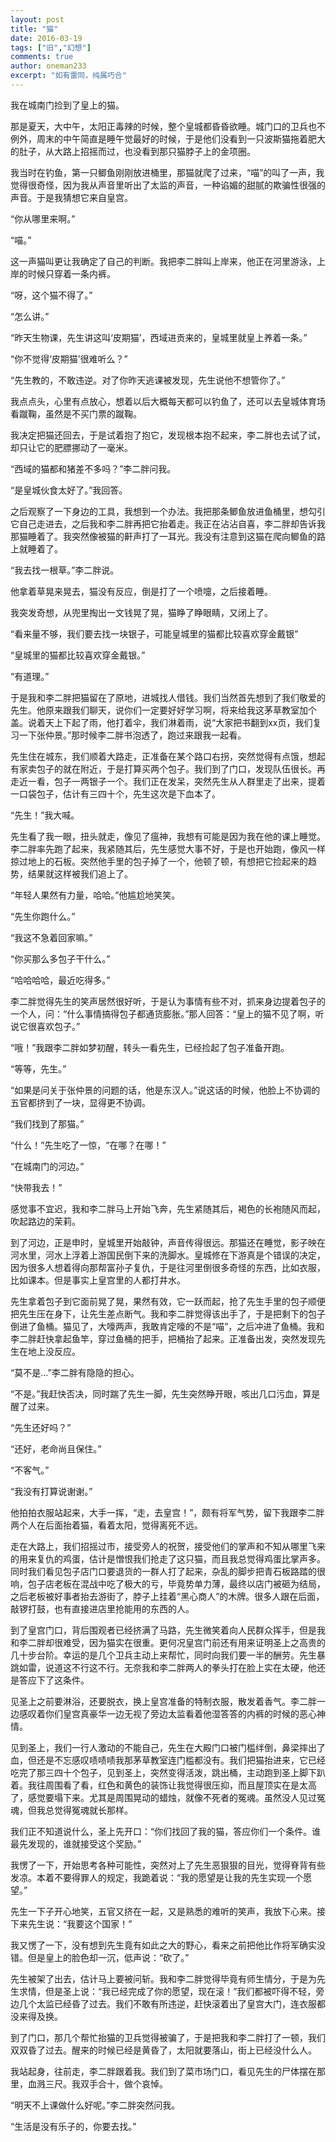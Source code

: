 ```yaml
---
layout: post
title: "猫"
date: 2016-03-19
tags: ["旧","幻想"]
comments: true
author: oneman233
excerpt: "如有雷同，纯属巧合"
---
```


我在城南门捡到了皇上的猫。

那是夏天，大中午，太阳正毒辣的时候，整个皇城都昏昏欲睡。城门口的卫兵也不例外，周末的中午简直是睡午觉最好的时候，于是他们没看到一只波斯猫拖着肥大的肚子，从大路上招摇而过，也没看到那只猫脖子上的金项圈。

我当时在钓鱼，第一只鲫鱼刚刚放进桶里，那猫就爬了过来，“喵”的叫了一声，我觉得很奇怪，因为我从声音里听出了太监的声音，一种谄媚的甜腻的欺骗性很强的声音。于是我猜想它来自皇宫。

“你从哪里来啊。”

“喵。”

这一声猫叫更让我确定了自己的判断。我把李二胖叫上岸来，他正在河里游泳，上岸的时候只穿着一条内裤。

“呀，这个猫不得了。”

“怎么讲。”

“昨天生物课，先生讲这叫‘皮期猫’，西域进贡来的，皇城里就皇上养着一条。”

“你不觉得‘皮期猫’很难听么？”

“先生教的，不敢违逆。对了你昨天逃课被发现，先生说他不想管你了。”

我点点头，心里有点放心，想着以后大概每天都可以钓鱼了，还可以去皇城体育场看蹴鞠，虽然是不买门票的蹴鞠。

我决定把猫还回去，于是试着抱了抱它，发现根本抱不起来，李二胖也去试了试，却只让它的肥膘挪动了一毫米。

“西域的猫都和猪差不多吗？”李二胖问我。

“是皇城伙食太好了。”我回答。

之后观察了一下身边的工具，我想到一个办法。我把那条鲫鱼放进鱼桶里，想勾引它自己走进去，之后我和李二胖再把它抬着走。我正在沾沾自喜，李二胖却告诉我那猫睡着了。我突然像被猫的鼾声打了一耳光。我没有注意到这猫在爬向鲫鱼的路上就睡着了。

“我去找一根草。”李二胖说。

他拿着草晃来晃去，猫没有反应，倒是打了一个喷嚏，之后接着睡。

我突发奇想，从兜里掏出一文钱晃了晃，猫睁了睁眼睛，又闭上了。

“看来量不够，我们要去找一块银子，可能皇城里的猫都比较喜欢穿金戴银”

“皇城里的猫都比较喜欢穿金戴银。”

“有道理。”

于是我和李二胖把猫留在了原地，进城找人借钱。我们当然首先想到了我们敬爱的先生。他原来跟我们聊天，说你们一定要好好学习啊，将来给我这茅草教室加个盖。说着天上下起了雨，他打着伞，我们淋着雨，说“大家把书翻到xx页，我们复习一下张仲景。”那时候李二胖书泡透了，跑过来跟我一起看。

先生住在城东，我们顺着大路走，正准备在某个路口右拐，突然觉得有点饿，想起有家卖包子的就在附近，于是打算买两个包子。我们到了门口，发现队伍很长。再走近一看，包子一两银子一个。我们正在发呆，突然先生从人群里走了出来，提着一口袋包子，估计有三四十个，先生这次是下血本了。

“先生！”我大喊。

先生看了我一眼，扭头就走，像见了瘟神，我想有可能是因为我在他的课上睡觉。李二胖率先跑了起来，我紧随其后，先生感觉大事不好，于是也开始跑，像风一样掠过地上的石板。突然他手里的包子掉了一个，他顿了顿，有想把它捡起来的趋势，结果就这样被我们追上了。

“年轻人果然有力量，哈哈。”他尴尬地笑笑。

“先生你跑什么。”

“我这不急着回家嘛。”

“你买那么多包子干什么。”

“哈哈哈哈，最近吃得多。”

李二胖觉得先生的笑声居然很好听，于是认为事情有些不对，抓来身边提着包子的一个人，问：“什么事情搞得包子都通货膨胀。”那人回答：“皇上的猫不见了啊，听说它很喜欢包子。”

“哦！”我跟李二胖如梦初醒，转头一看先生，已经捡起了包子准备开跑。

“等等，先生。”

“如果是问关于张仲景的问题的话，他是东汉人。”说这话的时候，他脸上不协调的五官都挤到了一块，显得更不协调。

“我们找到了那猫。”

“什么！”先生吃了一惊，“在哪？在哪！”

“在城南门的河边。”

“快带我去！”

感觉事不宜迟，我和李二胖马上开始飞奔，先生紧随其后，褐色的长袍随风而起，吹起路边的茉莉。

到了河边，正是申时，皇城里开始敲钟，声音传得很远。那猫还在睡觉，影子映在河水里，河水上浮着上游国民倒下来的洗脚水。皇城修在下游真是个错误的决定，因为很多人想着得向那帮富孙子复仇，于是往河里倒很多奇怪的东西，比如衣服，比如课本。但是事实上皇宫里的人都打井水。

先生拿着包子到它面前晃了晃，果然有效，它一跃而起，抢了先生手里的包子顺便把先生压在身下，让先生差点断气。我和李二胖觉得该出手了，于是把剩下的包子倒进了鱼桶。猫见了，大嚎两声，我敢肯定嚎的不是“喵”，之后冲进了鱼桶。我和李二胖赶快拿起鱼竿，穿过鱼桶的把手，把桶抬了起来。正准备出发，突然发现先生在地上没反应。

“莫不是...”李二胖有隐隐的担心。

“不是。”我赶快否决，同时踹了先生一脚，先生突然睁开眼，咳出几口污血，算是醒了过来。

“先生还好吗？”

“还好，老命尚且保住。”

“不客气。”

“我没有打算说谢谢。”

他拍拍衣服站起来，大手一挥，“走，去皇宫！”，颇有将军气势，留下我跟李二胖两个人在后面抬着猫，看着太阳，觉得离死不远。

走在大路上，我们招摇过市，接受旁人的祝贺，接受他们的掌声和不知从哪里飞来的用来复仇的鸡蛋，估计是憎恨我们抢走了这只猫，而且我总觉得鸡蛋比掌声多。同时我们看见包子店门口要退货的一群人打了起来，杂乱的脚步把青石板路踏的很响，包子店老板在混战中吃了极大的亏，毕竟势单力薄，最终以店门被砸为结局，之后老板被好事者抬去游街了，脖子上挂着“黑心商人”的木牌。很多人跟在后面，敲锣打鼓，也有直接进店里抢能用的东西的人。

到了皇宫门口，背后围观者已经挤满了马路，先生微笑着向人民群众挥手，但是我和李二胖却很难受，因为猫实在很重。更何况皇宫门前还有用来证明圣上之高贵的几十步台阶。幸运的是几个卫兵主动上来帮忙，同时向我们要一半的酬劳。先生暴跳如雷，说道这不行这不行。无奈我和李二胖两人的拳头打在脸上实在太硬，他还是答应下了这条件。

见圣上之前要淋浴，还要脱衣，换上皇宫准备的特制衣服，散发着香气。李二胖一边感叹着你们皇宫真豪华一边无视了旁边太监看着他湿答答的内裤的时候的恶心神情。

见到圣上，我们一行人激动的不能自己，先生在大殿门口被门槛绊倒，鼻梁摔出了血，但还是不忘感叹啧啧啧我那茅草教室连门槛都没有。我们把猫抬进来，它已经吃完了那三四十个包子，见到圣上，突然变得活泼，跳出桶，主动跑到圣上脚下趴着。我往周围看了看，红色和黄色的装饰让我觉得很压抑，而且屋顶实在是太高了，感觉要塌下来。尤其是周围晃动的蜡烛，就像不死者的冤魂。虽然没人见过冤魂，但我总觉得冤魂就长那样。

我们正不知道说什么，圣上先开口：“你们找回了我的猫，答应你们一个条件。谁最先发现的，谁就接受这个奖励。”

我愣了一下，开始思考各种可能性，突然对上了先生恶狠狠的目光，觉得脊背有些发凉。本着不要得罪人的规定，我跪着说：“我的愿望是让我的先生实现一个愿望。”

先生一下子开心地笑，五官又挤在一起，又是熟悉的难听的笑声，我放下心来。接下来先生说：“我要这个国家！”

我又愣了一下，没有想到先生竟有如此之大的野心，看来之前把他比作将军确实没错。但是皇上的脸色却一沉，低声说：“砍了。”

先生被架了出去，估计马上要被问斩。我和李二胖觉得毕竟有师生情分，于是为先生求情，但是圣上说：“我已经完成了你的愿望，现在滚！”我们都被吓得不轻，旁边几个太监已经昏了过去。我们不敢有所违逆，赶快滚着出了皇宫大门，连衣服都没来得及换。

到了门口，那几个帮忙抬猫的卫兵觉得被骗了，于是把我和李二胖打了一顿，我们双双昏了过去。醒来的时候已经是黄昏了，太阳就要落山，街上已经没什么人。

我站起身，往前走，李二胖跟着我。我们到了菜市场门口，看见先生的尸体摆在那里，血溅三尺。我双手合十，做个哀悼。

“明天不上课做什么好呢。”李二胖突然问我。

“生活是没有乐子的，你要去找。”